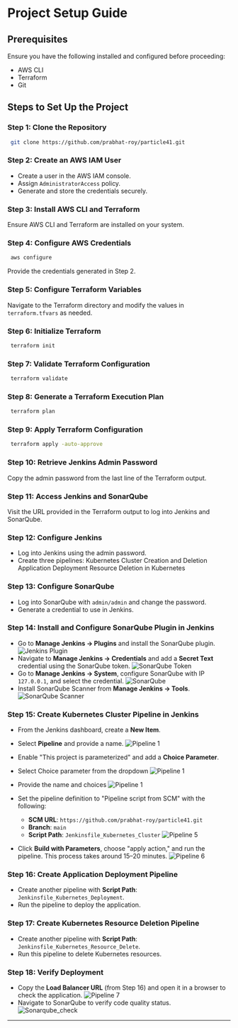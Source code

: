 # Project Setup Guide

## Prerequisites
Ensure you have the following installed and configured before proceeding:
- AWS CLI
- Terraform
- Git

## Steps to Set Up the Project

### Step 1: Clone the Repository
```sh
 git clone https://github.com/prabhat-roy/particle41.git
```

### Step 2: Create an AWS IAM User
- Create a user in the AWS IAM console.
- Assign `AdministratorAccess` policy.
- Generate and store the credentials securely.

### Step 3: Install AWS CLI and Terraform
Ensure AWS CLI and Terraform are installed on your system.

### Step 4: Configure AWS Credentials
```sh
 aws configure
```
Provide the credentials generated in Step 2.

### Step 5: Configure Terraform Variables
Navigate to the Terraform directory and modify the values in `terraform.tfvars` as needed.

### Step 6: Initialize Terraform
```sh
 terraform init
```

### Step 7: Validate Terraform Configuration
```sh
 terraform validate
```

### Step 8: Generate a Terraform Execution Plan
```sh
 terraform plan
```

### Step 9: Apply Terraform Configuration
```sh
 terraform apply -auto-approve
```

### Step 10: Retrieve Jenkins Admin Password
Copy the admin password from the last line of the Terraform output.

### Step 11: Access Jenkins and SonarQube
Visit the URL provided in the Terraform output to log into Jenkins and SonarQube.

### Step 12: Configure Jenkins
- Log into Jenkins using the admin password.
- Create three pipelines:
   Kubernetes Cluster Creation and Deletion
   Application Deployment
   Resource Deletion in Kubernetes

### Step 13: Configure SonarQube
- Log into SonarQube with `admin/admin` and change the password.
- Generate a credential to use in Jenkins.

### Step 14: Install and Configure SonarQube Plugin in Jenkins
- Go to **Manage Jenkins → Plugins** and install the SonarQube plugin.
![Jenkins Plugin](images/jenkins_plugin.png)
- Navigate to **Manage Jenkins → Credentials** and add a **Secret Text** credential using the SonarQube token.
![SonarQube Token](images/sonarqube_token.png)
- Go to **Manage Jenkins → System**, configure SonarQube with IP `127.0.0.1`, and select the credential.
![SonarQube](images/sonarqube.png)
- Install SonarQube Scanner from **Manage Jenkins → Tools**.
![SonarQube Scanner](images/sonarqube_scanner.png)

### Step 15: Create Kubernetes Cluster Pipeline in Jenkins
- From the Jenkins dashboard, create a **New Item**.
- Select **Pipeline** and provide a name.
![Pipeline 1](images/pipeline1.png)
- Enable "This project is parameterized" and add a **Choice Parameter**.

- Select Choice parameter from the dropdown
![Pipeline 1](images/pipeline3.png)
- Provide the name and choices
![Pipeline 1](images/pipeline4.png)
- Set the pipeline definition to "Pipeline script from SCM" with the following:
  - **SCM URL**: `https://github.com/prabhat-roy/particle41.git`
  - **Branch**: `main`
  - **Script Path**: `Jenkinsfile_Kubernetes_Cluster`
 ![Pipeline 5](images/pipeline5.png) 
- Click **Build with Parameters**, choose "apply action," and run the pipeline. This process takes around 15–20 minutes.
 ![Pipeline 6](images/pipeline6.png) 
### Step 16: Create Application Deployment Pipeline
- Create another pipeline with **Script Path**: `Jenkinsfile_Kubernetes_Deployment`.
- Run the pipeline to deploy the application.
 
### Step 17: Create Kubernetes Resource Deletion Pipeline
- Create another pipeline with **Script Path**: `Jenkinsfile_Kubernetes_Resource_Delete`.
- Run this pipeline to delete Kubernetes resources.

### Step 18: Verify Deployment
- Copy the **Load Balancer URL** (from Step 16) and open it in a browser to check the application.
![Pipeline 7](images/pipeline7.png)
- Navigate to SonarQube to verify code quality status.
![Sonarqube_check](images/sonarqube_check.png)
---
